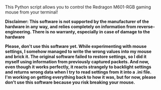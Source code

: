 This Python script allows you to control the Redragon M601-RGB gaming mouse from your terminal!

**Disclaimer: This software is not supported by the manufacturer of the hardware in any way, and relies completely on information from reverse-engineering. There is no warranty, especially in case of damage to the hardware**

**Please, don't use this software yet.  While experimenting with mouse settings, I somehow managed to write the wrong values into my mouse and brick it.  The original software failed to restore settings, so I did it myself using information from previously captured packets.  And now, even though it works perfectly, it reacts strangely to backlight settings and returns wrong data when I try to read settings from it into a .ini file. I'm working on getting everything back to how it was, but for now, please don't use this software because you risk breaking your mouse.**
